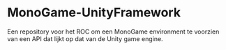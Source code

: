 # MonoGame-UnityFramework

Een repository voor het ROC om een MonoGame environment te voorzien van een API dat lijkt op dat van de Unity game engine.
